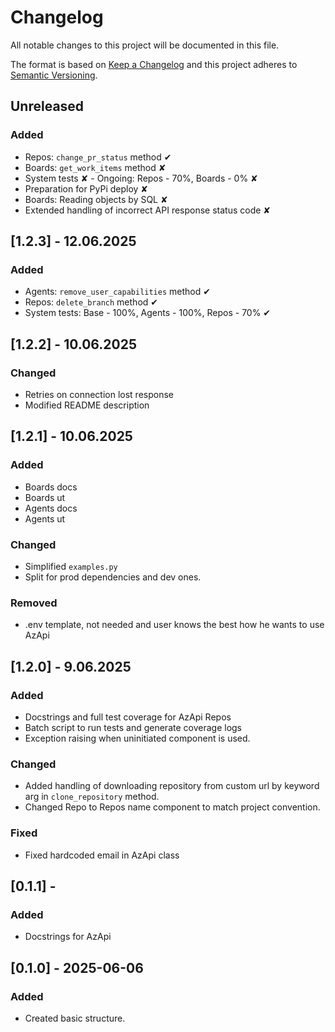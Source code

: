 # Changelog
All notable changes to this project will be documented in this file.

The format is based on [Keep a Changelog](https://keepachangelog.com/en/1.0.0/)
and this project adheres to [Semantic Versioning](https://semver.org/spec/v2.0.0.html).

## Unreleased
### Added
- Repos: `change_pr_status` method ✔
- Boards: `get_work_items` method ✘
- System tests ✘ - Ongoing: Repos - 70%, Boards - 0% ✘
- Preparation for PyPi deploy ✘
- Boards: Reading objects by SQL ✘
- Extended handling of incorrect API response status code ✘

## [1.2.3] - 12.06.2025
### Added
- Agents: `remove_user_capabilities` method ✔
- Repos: `delete_branch` method ✔
- System tests: Base - 100%, Agents - 100%, Repos - 70% ✔

## [1.2.2] - 10.06.2025
### Changed
- Retries on connection lost response 
- Modified README description

## [1.2.1] - 10.06.2025
### Added 
- Boards docs 
- Boards ut 
- Agents docs 
- Agents ut 

### Changed
- Simplified `examples.py` 
- Split for prod dependencies and dev ones. 

### Removed
- .env template, not needed and user knows the best how he wants to use AzApi 

## [1.2.0] - 9.06.2025
### Added
- Docstrings and full test coverage for AzApi Repos
- Batch script to run tests and generate coverage logs
- Exception raising when uninitiated component is used.

### Changed
- Added handling of downloading repository from custom url by keyword arg in `clone_repository` method.
- Changed Repo to Repos name component to match project convention.

### Fixed
- Fixed hardcoded email in AzApi class


## [0.1.1] - 
### Added
- Docstrings for AzApi

## [0.1.0] - 2025-06-06
### Added
- Created basic structure.
